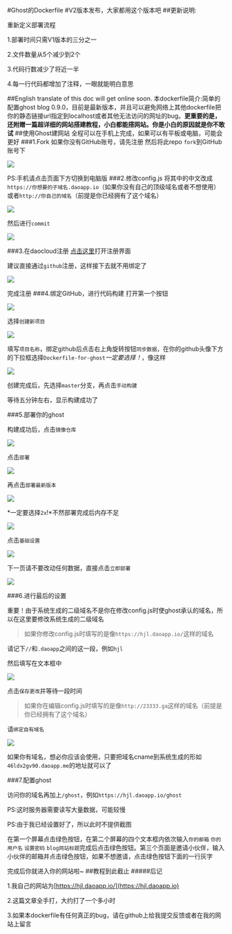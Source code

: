 #Ghost的Dockerfile
#V2版本发布，大家都用这个版本吧
##更新说明:

重新定义部署流程

1.部署时间只需V1版本的三分之一

2.文件数量从5个减少到2个

3.代码行数减少了将近一半

4.每一行代码都增加了注释，一眼就能明白意思

##English translate of this doc will get online soon.
本dockerfile简介:简单的配置ghost blog 0.9.0，目前是最新版本，并且可以避免网络上其他dockerfile把你的静态链接url指定到localhost或者其他无法访问的网址的bug。**更重要的是，还附赠一篇超详细的网站搭建教程，小白都能撘网站。你是小白的原因就是你不敢试**
##使用Ghost建网站
全程可以在手机上完成，如果可以有平板或电脑，可能会更好
###1.Fork
如果你没有GitHub账号，请先注册
然后将此repo `fork`到GitHub账号下

![](https://hjl.daoapp.io/content/images/2016/08/2016-08-14-13-41-36----.png)

PS:手机请点击页面下方切换到电脑版
###2.修改config.js
将其中的中文改成`https://你想要的子域名.daoapp.io`（如果你没有自己的顶级域名或者不想使用）或者`http://你自己的域名`（前提是你已经拥有了这个域名）

![](https://hjl.daoapp.io/content/images/2016/08/2016-08-14-13-44-50----.png)

然后进行`commit`

![](https://hjl.daoapp.io/content/images/2016/08/2016-08-14-13-45-54----.png)

###3.在daocloud注册
[点击这里](https://account.daocloud.io/signup)打开注册界面

建议直接通过`github`注册，这样接下去就不用绑定了

![](https://hjl.daoapp.io/content/images/2016/08/2016-08-14-13-49-53----.png)

完成注册
###4.绑定GitHub，进行代码构建
打开第一个按钮

![](https://hjl.daoapp.io/content/images/2016/08/2016-08-14-14-02-17----.png)

选择`创建新项目`

![](https://hjl.daoapp.io/content/images/2016/08/2016-08-14-14-03-46----.png)

填写`项目名称`，绑定github后点击右上角旋转按钮`同步数据`，在你的github头像下方的下拉框选择`Dockerfile-for-ghost`*一定要选择！*，像这样

![](https://hjl.daoapp.io/content/images/2016/08/2016-08-14-14-06-45----.png)

创建完成后，先选择`master`分支，再点击`手动构建`

等待五分钟左右，显示构建成功了

###5.部署你的ghost

构建成功后，点击`镜像仓库`

![](https://hjl.daoapp.io/content/images/2016/08/2016-08-14-14-15-08----.png)

点击`部署`

![](https://hjl.daoapp.io/content/images/2016/08/2016-08-14-14-16-13----.png)

再点击`部署最新版本`

![](https://hjl.daoapp.io/content/images/2016/08/2016-08-14-14-19-06----.png)

*一定要选择`2x`!*不然部署完成后内存不足

![](https://hjl.daoapp.io/content/images/2016/08/2016-08-14-14-21-03----.png)

点击`基础设置`

![](https://hjl.daoapp.io/content/images/2016/08/2016-08-14-14-22-24----.png)

下一页请不要改动任何数据，直接点击`立即部署`

![](https://hjl.daoapp.io/content/images/2016/08/2016-08-14-14-23-43----.png)

###6.进行最后的设置

重要！由于系统生成的二级域名不是你在修改config.js时使ghost承认的域名，所以在这里要修改系统生成的二级域名

>如果你修改config.js时填写的是像`https://hjl.daoapp.io/`这样的域名

请记下`//`和`.daoapp`之间的这一段，例如`hjl`

然后填写在文本框中

![](https://hjl.daoapp.io/content/images/2016/08/2016-08-14-14-29-08----.png)

点击`保存更改`并等待一段时间

>如果你在编辑config.js时填写的是像`http://23333.ga`这样的域名（前提是你已经拥有了这个域名）

请`绑定自有域名`

![](https://hjl.daoapp.io/content/images/2016/08/2016-08-14-14-34-15----.png)

如果你有域名，想必你应该会使用，只要把域名cname到系统生成的形如`46ldx2gv90.daoapp.me`的地址就可以了

###7.配置ghost

访问你的域名再加上`/ghost`，例如`https://hjl.daoapp.io/ghost`

PS:这时服务器需要读写大量数据，可能较慢

PS:由于我已经设置好了，所以此时不提供截图

在第一个屏幕点击绿色按钮，在第二个屏幕的四个文本框内依次输入`你的邮箱` `你的用户名` `设置密码` `blog网站标题`完成后点击绿色按钮。第三个页面是邀请小伙伴，输入小伙伴的邮箱并点击绿色按钮，如果不想邀请，点击绿色按钮下面的一行灰字

完成后你就进入你的网站啦~
##教程到此截止
#####后记

1.我自己的网站为[https://hjl.daoapp.io/](https://hjl.daoapp.io)

2.这篇文章全手打，大约打了一个多小时

3.如果本dockerfile有任何真正的bug，请在github上给我提交反馈或者在我的网站上留言
